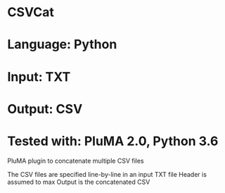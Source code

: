 # CSVCat
# Language: Python
# Input: TXT
# Output: CSV
# Tested with: PluMA 2.0, Python 3.6

PluMA plugin to concatenate multiple CSV files

The CSV files are specified line-by-line in an input TXT file
Header is assumed to max
Output is the concatenated CSV
